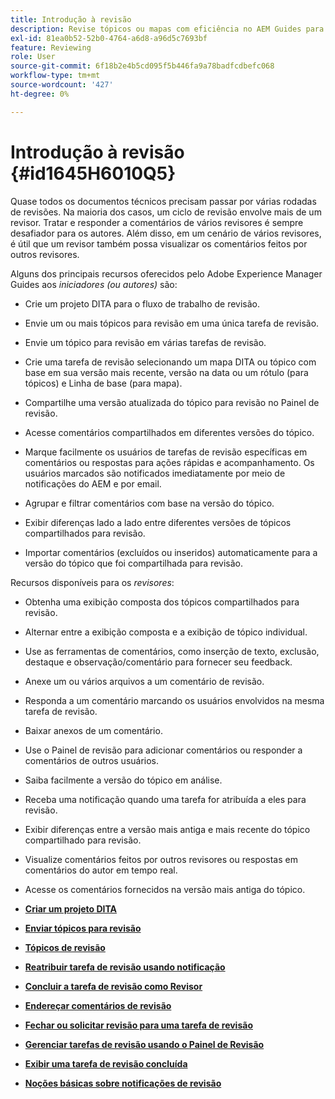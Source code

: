 ```yaml
---
title: Introdução à revisão
description: Revise tópicos ou mapas com eficiência no AEM Guides para uma avaliação de conteúdo suave. Conhecer os recursos para autores e revisores no AEM Guides.
exl-id: 81ea0b52-52b0-4764-a6d8-a96d5c7693bf
feature: Reviewing
role: User
source-git-commit: 6f18b2e4b5cd095f5b446fa9a78badfcdbefc068
workflow-type: tm+mt
source-wordcount: '427'
ht-degree: 0%

---
```


# Introdução à revisão {#id1645H6010Q5}

Quase todos os documentos técnicos precisam passar por várias rodadas de revisões. Na maioria dos casos, um ciclo de revisão envolve mais de um revisor. Tratar e responder a comentários de vários revisores é sempre desafiador para os autores. Além disso, em um cenário de vários revisores, é útil que um revisor também possa visualizar os comentários feitos por outros revisores.

Alguns dos principais recursos oferecidos pelo Adobe Experience Manager Guides aos *iniciadores \(ou autores\)* são:

- Crie um projeto DITA para o fluxo de trabalho de revisão.
- Envie um ou mais tópicos para revisão em uma única tarefa de revisão.

- Envie um tópico para revisão em várias tarefas de revisão.

- Crie uma tarefa de revisão selecionando um mapa DITA ou tópico com base em sua versão mais recente, versão na data ou um rótulo \(para tópicos\) e Linha de base \(para mapa\).

- Compartilhe uma versão atualizada do tópico para revisão no Painel de revisão.

- Acesse comentários compartilhados em diferentes versões do tópico.
- Marque facilmente os usuários de tarefas de revisão específicas em comentários ou respostas para ações rápidas e acompanhamento. Os usuários marcados são notificados imediatamente por meio de notificações do AEM e por email.
- Agrupar e filtrar comentários com base na versão do tópico.

- Exibir diferenças lado a lado entre diferentes versões de tópicos compartilhados para revisão.

- Importar comentários \(excluídos ou inseridos\) automaticamente para a versão do tópico que foi compartilhada para revisão.


Recursos disponíveis para os *revisores*:

- Obtenha uma exibição composta dos tópicos compartilhados para revisão.
- Alternar entre a exibição composta e a exibição de tópico individual.
- Use as ferramentas de comentários, como inserção de texto, exclusão, destaque e observação/comentário para fornecer seu feedback.
- Anexe um ou vários arquivos a um comentário de revisão.
- Responda a um comentário marcando os usuários envolvidos na mesma tarefa de revisão.
- Baixar anexos de um comentário.
- Use o Painel de revisão para adicionar comentários ou responder a comentários de outros usuários.
- Saiba facilmente a versão do tópico em análise.
- Receba uma notificação quando uma tarefa for atribuída a eles para revisão.
- Exibir diferenças entre a versão mais antiga e mais recente do tópico compartilhado para revisão.
- Visualize comentários feitos por outros revisores ou respostas em comentários do autor em tempo real.
- Acesse os comentários fornecidos na versão mais antiga do tópico.


- **[Criar um projeto DITA](authoring-create-dita-project.md)**

- **[Enviar tópicos para revisão](review-send-topics-for-review.md)**

- **[Tópicos de revisão](review-topics.md)**

- **[Reatribuir tarefa de revisão usando notificação](reassign-review-using-notification.md)**

- **[Concluir a tarefa de revisão como Revisor](review-complete-review-tasks.md)**

- **[Endereçar comentários de revisão](review-address-review-comments.md)**

- **[Fechar ou solicitar revisão para uma tarefa de revisão](review-close-review-task.md)**

- **[Gerenciar tarefas de revisão usando o Painel de Revisão](review-manage-tasks-review-dashboard.md)**

- **[Exibir uma tarefa de revisão concluída](review-view-completed-task.md)**

- **[Noções básicas sobre notificações de revisão](review-understanding-review-notifications.md)**
